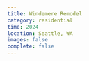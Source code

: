 ```yaml
---
title: Windemere Remodel
category: residential
time: 2024
location: Seattle, WA
images: false
complete: false
---
```

